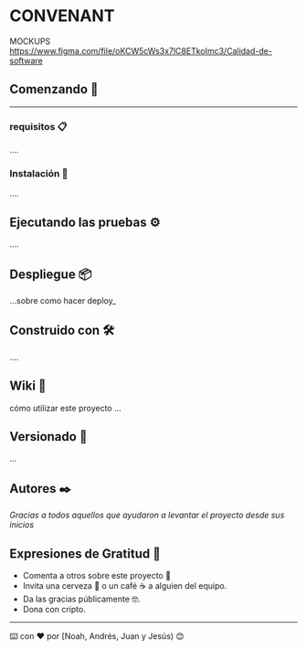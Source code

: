 # CONVENANT

MOCKUPS https://www.figma.com/file/oKCW5cWs3x7lC8ETkoImc3/Calidad-de-software


## Comenzando 🚀

----


### requisitos 📋
....

### Instalación 🔧

....

## Ejecutando las pruebas ⚙️
....


## Despliegue 📦

...sobre como hacer deploy_

## Construido con 🛠️

....

## Wiki 📖

cómo utilizar este proyecto ...

## Versionado 📌

...

## Autores ✒️

_Gracias a todos aquellos que ayudaron a levantar el proyecto desde sus inicios_


## Expresiones de Gratitud 🎁

* Comenta a otros sobre este proyecto 📢
* Invita una cerveza 🍺 o un café ☕ a alguien del equipo. 
* Da las gracias públicamente 🤓.
* Dona con cripto.
---
⌨️ con ❤️ por [Noah, Andrés, Juan y Jesús) 😊
